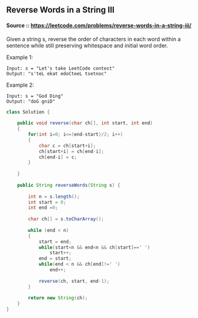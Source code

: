 ## Reverse Words in a String III

#### Source :: https://leetcode.com/problems/reverse-words-in-a-string-iii/

Given a string s, reverse the order of characters in each word within a sentence while still 
preserving whitespace and initial word order.


Example 1:
```
Input: s = "Let's take LeetCode contest"
Output: "s'teL ekat edoCteeL tsetnoc"
```
Example 2:
```
Input: s = "God Ding"
Output: "doG gniD"
```

```java
class Solution {
    
    public void reverse(char ch[], int start, int end)
    {
        for(int i=0; i<=(end-start)/2; i++)
        {
            char c = ch[start+i];
            ch[start+i] = ch[end-i];
            ch[end-i] = c;
        }
        
    }
    
    public String reverseWords(String s) {
        
        int n = s.length();
        int start = 0;
        int end =0;
        
        char ch[] = s.toCharArray();
        
        while (end < n)
        {
            start = end;
            while(start<n && end<n && ch[start]==' ')
                start++;
            end = start;
            while(end < n && ch[end]!=' ')
                end++;
            
            reverse(ch, start, end-1);                      
        }
        
        return new String(ch);
    }
}
```